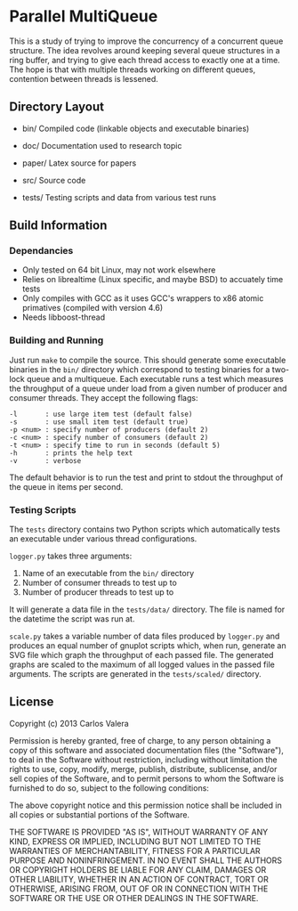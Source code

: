 Parallel MultiQueue
===================
This is a study of trying to improve the concurrency of a concurrent queue
structure. The idea revolves around keeping several queue structures in a ring
buffer, and trying to give each thread access to exactly one at a time. The
hope is that with multiple threads working on different queues, contention
between threads is lessened.

Directory Layout
----------------
+ bin/
  Compiled code (linkable objects and executable binaries)

+ doc/
  Documentation used to research topic

+ paper/
  Latex source for papers

+ src/
  Source code

+ tests/
  Testing scripts and data from various test runs

Build Information
---------------------
### Dependancies
+ Only tested on 64 bit Linux, may not work elsewhere
+ Relies on librealtime (Linux specific, and maybe BSD) to accuately time tests
+ Only compiles with GCC as it uses GCC's wrappers to x86 atomic primatives
  (compiled with version 4.6)
+ Needs libboost-thread

### Building and Running
Just run `make` to compile the source. This should generate some executable
binaries in the `bin/` directory which correspond to testing binaries for a
two-lock queue and a multiqueue. Each executable runs a test which measures the
throughput of a queue under load from a given number of producer and consumer
threads. They accept the following flags:

    -l       : use large item test (default false)
    -s       : use small item test (default true)
    -p <num> : specify number of producers (default 2)
    -c <num> : specify number of consumers (default 2)
    -t <num> : specify time to run in seconds (default 5)
    -h       : prints the help text
    -v       : verbose

The default behavior is to run the test and print to stdout the throughput of
the queue in items per second.

### Testing Scripts
The `tests` directory contains two Python scripts which automatically tests an
executable under various thread configurations.

`logger.py` takes three arguments:
1. Name of an executable from the `bin/` directory
2. Number of consumer threads to test up to
3. Number of producer threads to test up to

It will generate a data file in the `tests/data/` directory. The file is named
for the datetime the script was run at.

`scale.py` takes a variable number of data files produced by `logger.py` and
produces an equal number of gnuplot scripts which, when run, generate an SVG
file which graph the throughput of each passed file. The generated graphs are
scaled to the maximum of all logged values in the passed file arguments. The
scripts are generated in the `tests/scaled/` directory.

License
-------
Copyright (c) 2013 Carlos Valera

Permission is hereby granted, free of charge, to any person obtaining a copy of
this software and associated documentation files (the "Software"), to deal in
the Software without restriction, including without limitation the rights to
use, copy, modify, merge, publish, distribute, sublicense, and/or sell copies
of the Software, and to permit persons to whom the Software is furnished to do
so, subject to the following conditions:

The above copyright notice and this permission notice shall be included in all
copies or substantial portions of the Software.

THE SOFTWARE IS PROVIDED "AS IS", WITHOUT WARRANTY OF ANY KIND, EXPRESS OR
IMPLIED, INCLUDING BUT NOT LIMITED TO THE WARRANTIES OF MERCHANTABILITY,
FITNESS FOR A PARTICULAR PURPOSE AND NONINFRINGEMENT. IN NO EVENT SHALL THE
AUTHORS OR COPYRIGHT HOLDERS BE LIABLE FOR ANY CLAIM, DAMAGES OR OTHER
LIABILITY, WHETHER IN AN ACTION OF CONTRACT, TORT OR OTHERWISE, ARISING FROM,
OUT OF OR IN CONNECTION WITH THE SOFTWARE OR THE USE OR OTHER DEALINGS IN THE
SOFTWARE.
